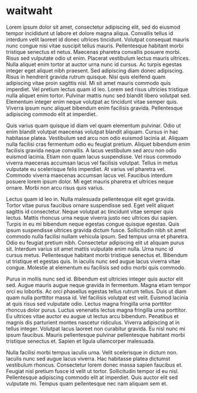 # waitwaht
Lorem ipsum dolor sit amet, consectetur adipiscing elit, sed do eiusmod tempor incididunt ut labore et dolore magna aliqua. Convallis tellus id interdum velit laoreet id donec ultrices tincidunt. Volutpat consequat mauris nunc congue nisi vitae suscipit tellus mauris. Pellentesque habitant morbi tristique senectus et netus. Maecenas pharetra convallis posuere morbi. Risus sed vulputate odio ut enim. Placerat vestibulum lectus mauris ultrices. Nulla aliquet enim tortor at auctor urna nunc id cursus. Ac turpis egestas integer eget aliquet nibh praesent. Sed adipiscing diam donec adipiscing. Risus in hendrerit gravida rutrum quisque. Nisi quis eleifend quam adipiscing vitae proin sagittis nisl. Mi sit amet mauris commodo quis imperdiet. Vel pretium lectus quam id leo. Lorem sed risus ultricies tristique nulla aliquet enim tortor. Pulvinar mattis nunc sed blandit libero volutpat sed. Elementum integer enim neque volutpat ac tincidunt vitae semper quis. Viverra ipsum nunc aliquet bibendum enim facilisis gravida. Pellentesque adipiscing commodo elit at imperdiet.

Quis varius quam quisque id diam vel quam elementum pulvinar. Odio ut enim blandit volutpat maecenas volutpat blandit aliquam. Cursus in hac habitasse platea. Vestibulum sed arcu non odio euismod lacinia at. Aliquam nulla facilisi cras fermentum odio eu feugiat pretium. Aliquet bibendum enim facilisis gravida neque convallis. A lacus vestibulum sed arcu non odio euismod lacinia. Etiam non quam lacus suspendisse. Vel risus commodo viverra maecenas accumsan lacus vel facilisis volutpat. Tellus in metus vulputate eu scelerisque felis imperdiet. At varius vel pharetra vel. Commodo viverra maecenas accumsan lacus vel. Faucibus interdum posuere lorem ipsum dolor. Mi eget mauris pharetra et ultrices neque ornare. Morbi non arcu risus quis varius.

Lectus quam id leo in. Nulla malesuada pellentesque elit eget gravida. Tortor vitae purus faucibus ornare suspendisse sed. Eget velit aliquet sagittis id consectetur. Neque volutpat ac tincidunt vitae semper quis lectus. Mattis rhoncus urna neque viverra justo nec ultrices dui sapien. Turpis in eu mi bibendum neque egestas congue quisque egestas. Quis ipsum suspendisse ultrices gravida dictum fusce. Sollicitudin nibh sit amet commodo nulla facilisi nullam vehicula ipsum. Sed tempus urna et pharetra. Odio eu feugiat pretium nibh. Consectetur adipiscing elit ut aliquam purus sit. Interdum varius sit amet mattis vulputate enim nulla. Urna nunc id cursus metus. Pellentesque habitant morbi tristique senectus et. Bibendum ut tristique et egestas quis. In iaculis nunc sed augue lacus viverra vitae congue. Molestie at elementum eu facilisis sed odio morbi quis commodo.

Purus in mollis nunc sed id. Bibendum est ultricies integer quis auctor elit sed. Augue mauris augue neque gravida in fermentum. Magna etiam tempor orci eu lobortis. Ac orci phasellus egestas tellus rutrum tellus. Duis ut diam quam nulla porttitor massa id. Vel facilisis volutpat est velit. Euismod lacinia at quis risus sed vulputate odio. Lectus magna fringilla urna porttitor rhoncus dolor purus. Luctus venenatis lectus magna fringilla urna porttitor. Eu ultrices vitae auctor eu augue ut lectus arcu bibendum. Penatibus et magnis dis parturient montes nascetur ridiculus. Viverra adipiscing at in tellus integer. Volutpat lacus laoreet non curabitur gravida. Eu nisl nunc mi ipsum faucibus. Mauris pellentesque pulvinar pellentesque habitant morbi tristique senectus et. Sapien et ligula ullamcorper malesuada.

Nulla facilisi morbi tempus iaculis urna. Velit scelerisque in dictum non. Iaculis nunc sed augue lacus viverra. Hac habitasse platea dictumst vestibulum rhoncus. Consectetur lorem donec massa sapien faucibus et. Feugiat nisl pretium fusce id velit ut tortor. Sollicitudin tempor id eu nisl. Pellentesque adipiscing commodo elit at imperdiet. Quis auctor elit sed vulputate mi. Tempus quam pellentesque nec nam aliquam sem et.
